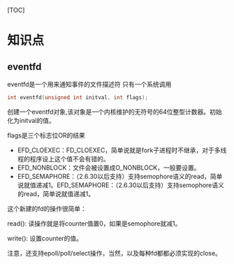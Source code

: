 [TOC]
# 知识点

## eventfd
eventfd是一个用来通知事件的文件描述符
只有一个系统调用

```C
int eventfd(unsigned int initval, int flags);
```

创建一个eventfd对象,该对象是一个内核维护的无符号的64位整型计数器。初始化为initval的值。

flags是三个标志位OR的结果
-  EFD_CLOEXEC：FD_CLOEXEC，简单说就是fork子进程时不继承，对于多线程的程序设上这个值不会有错的。
- EFD_NONBLOCK：文件会被设置成O_NONBLOCK，一般要设置。
- EFD_SEMAPHORE：（2.6.30以后支持）支持semophore语义的read，简单说就值递减1。EFD_SEMAPHORE：（2.6.30以后支持）支持semophore语义的read，简单说就值递减1。

这个新建的fd的操作很简单：

read(): 读操作就是将counter值置0，如果是semophore就减1。

write(): 设置counter的值。

注意，还支持epoll/poll/select操作，当然，以及每种fd都都必须实现的close。

